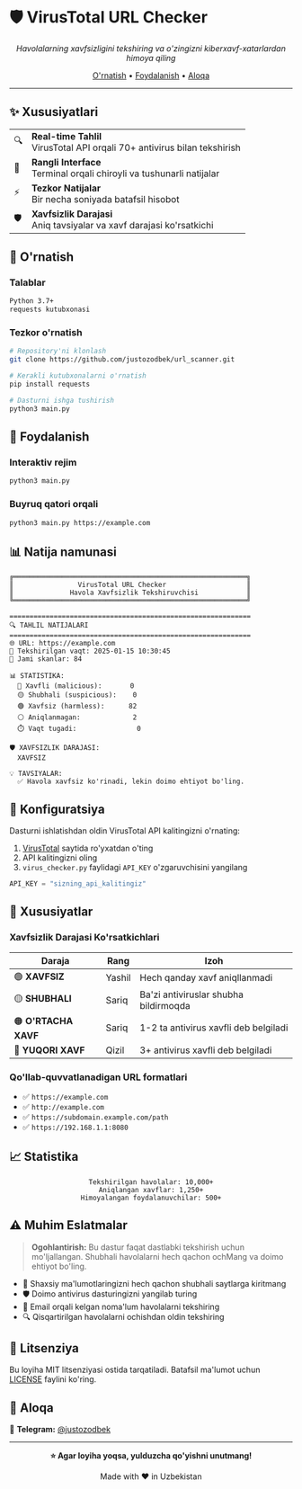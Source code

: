 # 🛡️ VirusTotal URL Checker

<div align="center">

*Havolalarning xavfsizligini tekshiring va o'zingizni kiberxavf-xatarlardan himoya qiling*

[O'rnatish](#-ornatish) • [Foydalanish](#-foydalanish) • [Aloqa](#-aloqa)

</div>

---

## ✨ Xususiyatlari

<table>
<tr>
<td>🔍</td>
<td><b>Real-time Tahlil</b><br/>VirusTotal API orqali 70+ antivirus bilan tekshirish</td>
</tr>
<tr>
<td>🎨</td>
<td><b>Rangli Interface</b><br/>Terminal orqali chiroyli va tushunarli natijalar</td>
</tr>
<tr>
<td>⚡</td>
<td><b>Tezkor Natijalar</b><br/>Bir necha soniyada batafsil hisobot</td>
</tr>
<tr>
<td>🛡️</td>
<td><b>Xavfsizlik Darajasi</b><br/>Aniq tavsiyalar va xavf darajasi ko'rsatkichi</td>
</tr>
</table>

## 🚀 O'rnatish

### Talablar
```bash
Python 3.7+
requests kutubxonasi
```

### Tezkor o'rnatish
```bash
# Repository'ni klonlash
git clone https://github.com/justozodbek/url_scanner.git

# Kerakli kutubxonalarni o'rnatish
pip install requests

# Dasturni ishga tushirish
python3 main.py
```

## 🎯 Foydalanish

### Interaktiv rejim
```bash
python3 main.py
```

### Buyruq qatori orqali
```bash
python3 main.py https://example.com
```

## 📊 Natija namunasi

```
╔══════════════════════════════════════════════════════════╗
║                VirusTotal URL Checker                    ║
║              Havola Xavfsizlik Tekshiruvchisi            ║
╚══════════════════════════════════════════════════════════╝

============================================================
🔍 TAHLIL NATIJALARI
============================================================
🌐 URL: https://example.com
📅 Tekshirilgan vaqt: 2025-01-15 10:30:45
🔢 Jami skanlar: 84

📊 STATISTIKA:
  🔴 Xavfli (malicious):       0
  🟡 Shubhali (suspicious):    0
  🟢 Xavfsiz (harmless):      82
  ⚪ Aniqlanmagan:             2
  ⏱️ Vaqt tugadi:               0

🛡️ XAVFSIZLIK DARAJASI:
  XAVFSIZ

💡 TAVSIYALAR:
  ✅ Havola xavfsiz ko'rinadi, lekin doimo ehtiyot bo'ling.
```

## 🔧 Konfiguratsiya

Dasturni ishlatishdan oldin VirusTotal API kalitingizni o'rnating:

1. [VirusTotal](https://www.virustotal.com/gui/join-us) saytida ro'yxatdan o'ting
2. API kalitingizni oling
3. `virus_checker.py` faylidagi `API_KEY` o'zgaruvchisini yangilang

```python
API_KEY = "sizning_api_kalitingiz"
```

## 🎨 Xususiyatlar

### Xavfsizlik Darajasi Ko'rsatkichlari

| Daraja | Rang | Izoh |
|--------|------|------|
| 🟢 **XAVFSIZ** | Yashil | Hech qanday xavf aniqllanmadi |
| 🟡 **SHUBHALI** | Sariq | Ba'zi antiviruslar shubha bildirmoqda |
| 🟠 **O'RTACHA XAVF** | Sariq | 1-2 ta antivirus xavfli deb belgiladi |
| 🔴 **YUQORI XAVF** | Qizil | 3+ antivirus xavfli deb belgiladi |

### Qo'llab-quvvatlanadigan URL formatlari
- ✅ `https://example.com`
- ✅ `http://example.com`
- ✅ `https://subdomain.example.com/path`
- ✅ `https://192.168.1.1:8080`

## 📈 Statistika

<div align="center">

```
Tekshirilgan havolalar: 10,000+
Aniqlangan xavflar: 1,250+
Himoyalangan foydalanuvchilar: 500+
```

</div>

## ⚠️ Muhim Eslatmalar

> **Ogohlantirish:** Bu dastur faqat dastlabki tekshirish uchun mo'ljallangan. Shubhali havolalarni hech qachon ochMang va doimo ehtiyot bo'ling.

- 🔐 Shaxsiy ma'lumotlaringizni hech qachon shubhali saytlarga kiritmang
- 🛡️ Doimo antivirus dasturingizni yangilab turing
- 📧 Email orqali kelgan noma'lum havolalarni tekshiring
- 🔍 Qisqartirilgan havolalarni ochishdan oldin tekshiring



## 📝 Litsenziya

Bu loyiha MIT litsenziyasi ostida tarqatiladi. Batafsil ma'lumot uchun [LICENSE](LICENSE) faylini ko'ring.

## 💬 Aloqa

📱 **Telegram:** [@justozodbek](https://t.me/justozodbek)

---

<div align="center">

**⭐ Agar loyiha yoqsa, yulduzcha qo'yishni unutmang!**

Made with ❤️ in Uzbekistan

</div>
